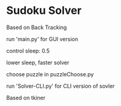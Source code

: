 # Sudoku Solver

Based on Back Tracking

run 'main.py' for GUI version

control sleep: 0.5

lower sleep, faster solver

choose puzzle in puzzleChoose.py

run 'Solver-CLI.py' for CLI version of sovler

Based on tkiner
